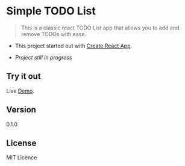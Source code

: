 # Simple TODO List

> This is a classic react TODO List app that allows you to add and remove TODOs with ease.

- This project started out with [Create React App](https://github.com/facebook/create-react-app).<br>

- _Project still in progress_

## Try it out

Live [Demo]("https://checkplanner.netlify.com/").

## Version

0.1.0

## License

MIT Licence
